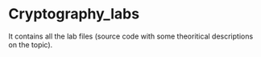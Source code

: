 # Cryptography_labs
It contains all the lab files (source code with some theoritical descriptions on the topic).
